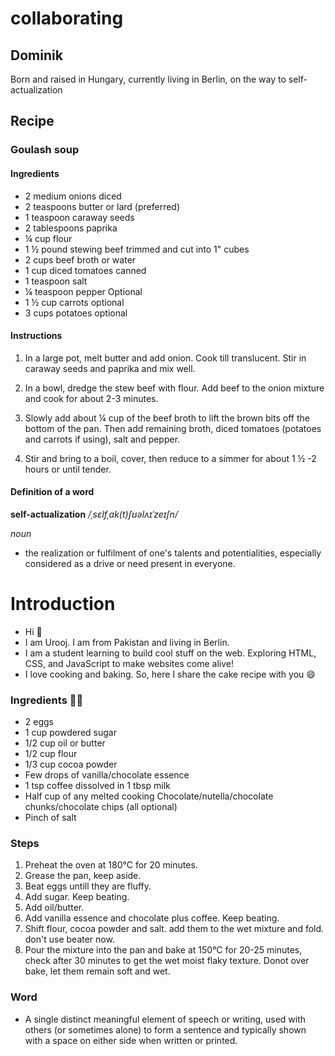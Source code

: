 # collaborating

## Dominik
Born and raised in Hungary, currently living in Berlin, on the way to self-actualization

## Recipe

### Goulash soup

#### Ingredients  

- 2 medium onions diced
- 2 teaspoons butter or lard (preferred)
- 1 teaspoon caraway seeds
- 2 tablespoons paprika
- ¼ cup flour
- 1 ½ pound stewing beef trimmed and cut into 1" cubes
- 2 cups beef broth or water
- 1 cup diced tomatoes canned
- 1 teaspoon salt
- ¼ teaspoon pepper
Optional
- 1 ½ cup carrots optional
- 3 cups potatoes optional

#### Instructions

1. In a large pot, melt butter and add onion. Cook till translucent. Stir in caraway seeds and paprika and mix well.

2. In a bowl, dredge the stew beef with flour. Add beef to the onion mixture and cook for about 2-3 minutes. 

3. Slowly add about ¼ cup of the beef broth to lift the brown bits off the bottom of the pan. Then add remaining broth, diced tomatoes (potatoes and carrots if using), salt and pepper. 

4. Stir and bring to a boil, cover, then reduce to a simmer for about 1 ½ -2 hours or until tender.

#### Definition of a word

**self-actualization**
*/ˌsɛlfˌak(t)ʃʊəlʌɪˈzeɪʃn/*

*noun*

- the realization or fulfilment of one's talents and potentialities, especially considered as a drive or need present in everyone.


# Introduction
- Hi :wave: 
- I am Urooj. I am from Pakistan and living in Berlin. 
- I am a student learning to build cool stuff on the web. Exploring HTML, CSS, and JavaScript to make websites come alive!
- I love cooking and baking. So, here I share the cake recipe with you :smile:

### Ingredients :woman_cook:

- 2 eggs
- 1 cup powdered sugar
- 1/2 cup oil or butter
- 1/2 cup flour
- 1/3 cup cocoa powder 
- Few drops of vanilla/chocolate essence
- 1 tsp coffee dissolved in 1 tbsp milk
- Half cup of any melted cooking Chocolate/nutella/chocolate chunks/chocolate chips (all optional)
- Pinch of salt

### Steps

1. Preheat the oven at 180°C for 20 minutes.
2. Grease the pan, keep aside.
3. Beat eggs untill they are fluffy.
4. Add sugar.
   Keep beating.
5. Add oil/butter. 
6. Add vanilla essence and chocolate plus coffee.
   Keep beating. 
7. Shift flour, cocoa powder and salt.
   add them to the wet mixture and fold. don't use beater now. 
8. Pour the mixture into the pan and bake at 150°C for 20-25 minutes, check after 30 minutes to get the wet moist flaky texture. Donot over bake, let them remain soft and wet.

### Word
- A single distinct meaningful element of speech or writing, used with others (or sometimes alone) to form a sentence and typically shown with a space on either side when written or printed.


